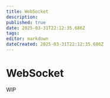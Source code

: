 ```yaml
---
title: WebSocket
description: 
published: true
date: 2025-03-31T22:12:35.686Z
tags: 
editor: markdown
dateCreated: 2025-03-31T22:12:35.686Z
---
```


# WebSocket
WIP